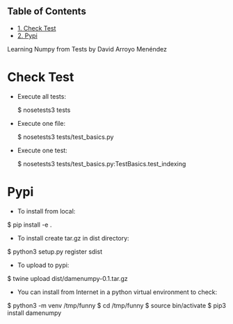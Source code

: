<div id="table-of-contents">
<h2>Table of Contents</h2>
<div id="text-table-of-contents">
<ul>
<li><a href="#sec-1">1. Check Test</a></li>
<li><a href="#sec-2">2. Pypi</a></li>
</ul>
</div>
</div>

Learning Numpy from Tests by David Arroyo Menéndez

# Check Test<a id="sec-1" name="sec-1"></a>

-   Execute all tests:

    $ nosetests3 tests

-   Execute one file:

    $ nosetests3 tests/test_basics.py

-   Execute one test:

    $ nosetests3 tests/test_basics.py:TestBasics.test_indexing

# Pypi<a id="sec-2" name="sec-2"></a>

-   To install from local:

$ pip install -e .

-   To install create tar.gz in dist directory:

$ python3 setup.py register sdist

-   To upload to pypi:

$ twine upload dist/damenumpy-0.1.tar.gz

-   You can install from Internet in a python virtual environment to check:

$ python3 -m venv /tmp/funny
$ cd /tmp/funny
$ source bin/activate
$ pip3 install damenumpy
